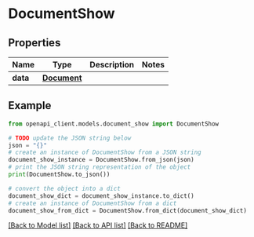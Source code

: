 # DocumentShow


## Properties

Name | Type | Description | Notes
------------ | ------------- | ------------- | -------------
**data** | [**Document**](Document.md) |  | 

## Example

```python
from openapi_client.models.document_show import DocumentShow

# TODO update the JSON string below
json = "{}"
# create an instance of DocumentShow from a JSON string
document_show_instance = DocumentShow.from_json(json)
# print the JSON string representation of the object
print(DocumentShow.to_json())

# convert the object into a dict
document_show_dict = document_show_instance.to_dict()
# create an instance of DocumentShow from a dict
document_show_from_dict = DocumentShow.from_dict(document_show_dict)
```
[[Back to Model list]](../README.md#documentation-for-models) [[Back to API list]](../README.md#documentation-for-api-endpoints) [[Back to README]](../README.md)


